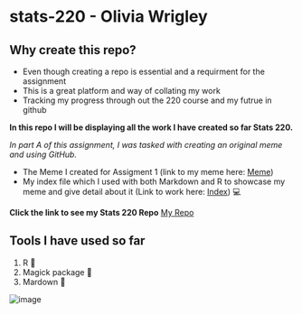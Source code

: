 # stats-220 - Olivia Wrigley

## Why create this repo?
* Even though creating a repo is essential and a requirment for the assignment
* This is a great platform and way of collating my work 
* Tracking my progress through out the 220 course and my futrue in github

**In this repo I will be displaying all the work I have created so far Stats 220.**

*In part A of this assignment, I was tasked with creating an original meme and using GitHub.*

* The Meme I created for Assigment 1 (link to my meme here: [Meme](https://github.com/oliviawrigley/stats-220/blob/main/my_meme.png))
* My index file which I used with both Markdown and R to showcase my meme and give detail about it (Link to work here: [Index](https://github.com/oliviawrigley/stats-220/blob/main/index.md)) 💻

**Click the link to see my Stats 220 Repo**
[My Repo](https://github.com/oliviawrigley/stats-220)

## Tools I have used so far

1. R 💙
2. Magick package 🖤
3. Mardown 💜

![image](https://cdn.pixabay.com/photo/2015/09/05/20/02/coding-924920_960_720.jpg)

